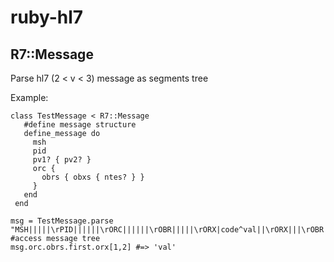ruby-hl7
========

R7::Message
-----------

Parse hl7 (2 < v < 3) message as segments tree

Example:

    class TestMessage < R7::Message
       #define message structure
       define_message do
         msh
         pid
         pv1? { pv2? }
         orc {
           obrs { obxs { ntes? } }
         }
       end
     end

    msg = TestMessage.parse "MSH|||||\rPID||||||\rORC||||||\rOBR|||||\rORX|code^val||\rORX|||\rOBR||||\rORX|||\rORX||||\r\n"
    #access message tree
    msg.orc.obrs.first.orx[1,2] #=> 'val'
